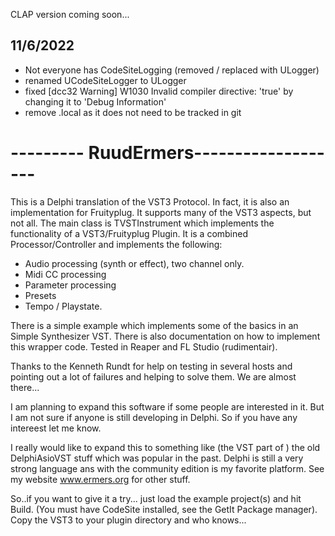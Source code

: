 CLAP version coming soon...

## 11/6/2022
- Not everyone has CodeSiteLogging (removed / replaced with ULogger)
- renamed UCodeSiteLogger to ULogger
- fixed [dcc32 Warning] W1030 Invalid compiler directive: 'true' by changing it to 'Debug Information'
- remove .local as it does not need to be tracked in git

# --------- RuudErmers-------------------

This is a Delphi translation of the VST3 Protocol.
In fact, it is also an implementation for Fruityplug.
It supports many of the VST3 aspects, but not all.
The main class is TVSTInstrument which implements the functionality of a VST3/Fruityplug Plugin.
It is a combined Processor/Controller and implements the following:
- Audio processing (synth or effect), two channel only. 
- Midi CC processing
- Parameter processing
- Presets
- Tempo / Playstate.

There is a simple example which implements some of the basics in an Simple Synthesizer VST. 
There is also documentation on how to implement this wrapper code.
Tested in Reaper and FL Studio (rudimentair).

Thanks to the Kenneth Rundt for help on testing in several hosts and pointing out a lot of
failures and helping to solve them. We are almost there...

I am planning to expand this software if some people are interested in it.
But I am not sure if anyone is still developing in Delphi. 
So if you have any intereest let me know.

I really would like to expand this to something like (the VST part of ) the old DelphiAsioVST stuff which was popular in the past.
Delphi is still a very strong language ans with the community edition is my favorite platform.
See my website www.ermers.org for other stuff.

So..if you want to give it a try... just load the example project(s) and hit Build. (You must have CodeSite installed, see the GetIt Package manager).
Copy the VST3 to your plugin directory and who knows...
  

